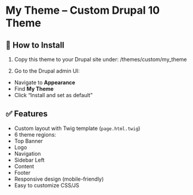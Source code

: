 # My Theme – Custom Drupal 10 Theme

## 🚀 How to Install

1. Copy this theme to your Drupal site under:
/themes/custom/my_theme


2. Go to the Drupal admin UI:
- Navigate to **Appearance**
- Find **My Theme**
- Click “Install and set as default”


## ✅ Features

- Custom layout with Twig template (`page.html.twig`)
- 6 theme regions:
- Top Banner
- Logo
- Navigation
- Sidebar Left
- Content
- Footer
- Responsive design (mobile-friendly)
- Easy to customize CSS/JS
